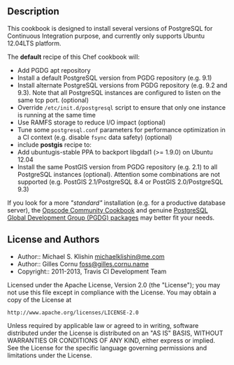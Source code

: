 Description
-----------

This cookbook is designed to install several versions of PostgreSQL for Continuous Integration purpose, and currently only supports Ubuntu 12.04LTS platform.

The **default** recipe of this Chef cookbook will:

* Add PGDG apt repository
* Install a default PostgreSQL version from PGDG repository (e.g. 9.1)
* Install alternate PostgreSQL versions from PGDG repository (e.g. 9.2 and 9.3). Note that all PostgreSQL instances are configured to listen on the same tcp port. (optional)
* Override `/etc/init.d/postgresql` script to ensure that only one instance is running at the same time
* Use RAMFS storage to reduce I/O impact (optional)
* Tune some `postgresql.conf` parameters for performance optimization in a CI context (e.g. disable `fsync` data safety) (optional)
* include **postgis** recipe to:
 * Add ubuntugis-stable PPA to backport libgdal1 (>= 1.9.0) on Ubuntu 12.04
 * Install the same PostGIS version from PGDG repository (e.g. 2.1) to all PostgreSQL instances (optional). Attention some combinations are not supported (e.g. PostGIS 2.1/PostgreSQL 8.4 or PostGIS 2.0/PostgreSQL 9.3)

If you look for a more *"standard"* installation (e.g. for a productive database server), the [Opscode Community Cookbook](http://community.opscode.com/cookbooks/postgresql) and genuine [PostgreSQL Global Development Group (PGDG) packages](https://wiki.postgresql.org/wiki/Apt) may better fit your needs.

License and Authors
-------------------

* Author:: Michael S. Klishin <michaelklishin@me.com>
* Author:: Gilles Cornu <foss@gilles.cornu.name>
* Copyright:: 2011-2013, Travis CI Development Team

Licensed under the Apache License, Version 2.0 (the "License");
you may not use this file except in compliance with the License.
You may obtain a copy of the License at

    http://www.apache.org/licenses/LICENSE-2.0

Unless required by applicable law or agreed to in writing, software
distributed under the License is distributed on an "AS IS" BASIS,
WITHOUT WARRANTIES OR CONDITIONS OF ANY KIND, either express or implied.
See the License for the specific language governing permissions and
limitations under the License.
